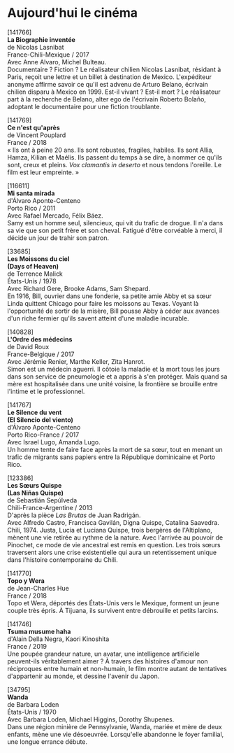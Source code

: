 # Aujourd'hui le cinéma

[141766]  
**La Biographie inventée**  
de Nicolas Lasnibat  
France-Chili-Mexique / 2017  
Avec Anne Alvaro, Michel Bulteau.  
Documentaire ? Fiction ? Le réalisateur chilien Nicolas Lasnibat, résidant à Paris, reçoit une lettre et un billet à destination de Mexico. L'expéditeur anonyme affirme savoir ce qu'il est advenu de Arturo Belano, écrivain chilien disparu à Mexico en 1999. Est-il vivant ? Est-il mort ? Le réalisateur part à la recherche de Belano, alter ego de l'écrivain Roberto Bolaño, adoptant le documentaire pour une fiction troublante.

[141769]  
**Ce n'est qu'après**  
de Vincent Pouplard  
France / 2018  
« Ils ont à peine 20 ans. Ils sont robustes, fragiles, habiles. Ils sont Allia, Hamza, Kilian et Maélis. Ils passent du temps à se dire, à nommer ce qu'ils sont, creux et pleins. _Vox clamantis in deserto_ et nous tendons l'oreille. Le film est leur empreinte. »

[116611]  
**Mi santa mirada**  
d'Álvaro Aponte-Centeno  
Porto Rico / 2011  
Avec Rafael Mercado, Félix Báez.  
Samy est un homme seul, silencieux, qui vit du trafic de drogue. Il n'a dans sa vie que son petit frère et son cheval. Fatigué d'être corvéable à merci, il décide un jour de trahir son patron.

[33685]  
**Les Moissons du ciel**  
**(Days of Heaven)**  
de Terrence Malick  
États-Unis / 1978  
Avec Richard Gere, Brooke Adams, Sam Shepard.  
En 1916, Bill, ouvrier dans une fonderie, sa petite amie Abby et sa sœur Linda quittent Chicago pour faire les moissons au Texas. Voyant là l'opportunité de sortir de la misère, Bill pousse Abby à céder aux avances d'un riche fermier qu'ils savent atteint d'une maladie incurable.

[140828]  
**L'Ordre des médecins**  
de David Roux  
France-Belgique / 2017  
Avec Jérémie Renier, Marthe Keller, Zita Hanrot.  
Simon est un médecin aguerri. Il côtoie la maladie et la mort tous les jours dans son service de pneumologie et a appris à s'en protéger. Mais quand sa mère est hospitalisée dans une unité voisine, la frontière se brouille entre l'intime et le professionnel.

[141767]  
**Le Silence du vent**  
**(El Silencio del viento)**  
d'Álvaro Aponte-Centeno  
Porto Rico-France / 2017  
Avec Israel Lugo, Amanda Lugo.  
Un homme tente de faire face après la mort de sa sœur, tout en menant un trafic de migrants sans papiers entre la République dominicaine et Porto Rico.

[123386]  
**Les Sœurs Quispe**  
**(Las Niñas Quispe)**  
de Sebastián Sepúlveda  
Chili-France-Argentine / 2013  
D'après la pièce _Las Brutas_ de Juan Radrigán.  
Avec Alfredo Castro, Francisca Gavilán, Digna Quispe, Catalina Saavedra.  
Chili, 1974. Justa, Lucía et Luciana Quispe, trois bergères de l'Altiplano, mènent une vie retirée au rythme de la nature. Avec l'arrivée au pouvoir de Pinochet, ce mode de vie ancestral est remis en question. Les trois sœurs traversent alors une crise existentielle qui aura un retentissement unique dans l'histoire contemporaine du Chili.

[141770]  
**Topo y Wera**  
de Jean-Charles Hue  
France / 2018  
Topo et Wera, déportés des États-Unis vers le Mexique, forment un jeune couple très épris. À Tijuana, ils survivent entre débrouille et petits larcins.

[141746]  
**Tsuma musume haha**  
d'Alain Della Negra, Kaori Kinoshita  
France / 2019  
Une poupée grandeur nature, un avatar, une intelligence artificielle peuvent-ils véritablement aimer ? À travers des histoires d'amour non réciproques entre humain et non-humain, le film montre autant de tentatives d'appartenir au monde, et dessine l'avenir du Japon.

[34795]  
**Wanda**  
de Barbara Loden  
États-Unis / 1970  
Avec Barbara Loden, Michael Higgins, Dorothy Shupenes.  
Dans une région minière de Pennsylvanie, Wanda, mariée et mère de deux enfants, mène une vie désoeuvrée. Lorsqu'elle abandonne le foyer familial, une longue errance débute.

